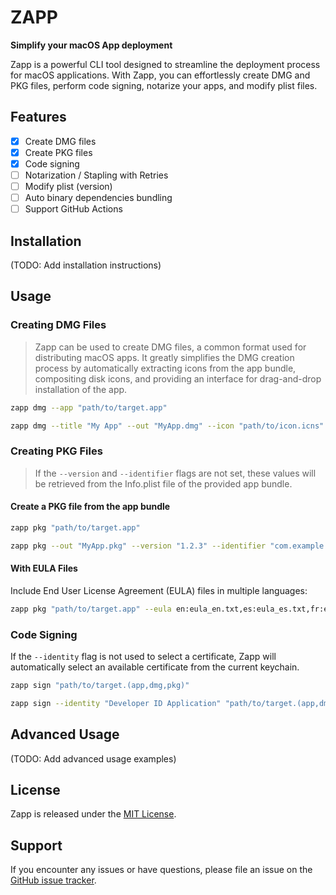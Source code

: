# ZAPP

**Simplify your macOS App deployment**

Zapp is a powerful CLI tool designed to streamline the deployment process for macOS applications. With Zapp, you can effortlessly create DMG and PKG files, perform code signing, notarize your apps, and modify plist files.

## Features

- [x] Create DMG files
- [x] Create PKG files
- [x] Code signing
- [ ] Notarization / Stapling with Retries
- [ ] Modify plist (version)
- [ ] Auto binary dependencies bundling
- [ ] Support GitHub Actions

## Installation

(TODO: Add installation instructions)

## Usage

### Creating DMG Files

> Zapp can be used to create DMG files, a common format used for distributing macOS apps.
It greatly simplifies the DMG creation process by automatically extracting icons from the app bundle, compositing disk icons, and providing an interface for drag-and-drop installation of the app.


```bash
zapp dmg --app "path/to/target.app"
```

```bash
zapp dmg --title "My App" --out "MyApp.dmg" --icon "path/to/icon.icns" --app "path/to/target.app"
```

### Creating PKG Files
> If the `--version` and `--identifier` flags are not set, these values will be retrieved from the Info.plist file of the provided app bundle.

#### Create a PKG file from the app bundle
```bash
zapp pkg "path/to/target.app"
```

```bash
zapp pkg --out "MyApp.pkg" --version "1.2.3" --identifier "com.example.myapp" "path/to/target.app"
```

#### With EULA Files

Include End User License Agreement (EULA) files in multiple languages:

```bash
zapp pkg "path/to/target.app" --eula en:eula_en.txt,es:eula_es.txt,fr:eula_fr.txt
```
### Code Signing

If the `--identity` flag is not used to select a certificate, Zapp will automatically select an available certificate from the current keychain.

```bash
zapp sign "path/to/target.(app,dmg,pkg)"
```
```bash
zapp sign --identity "Developer ID Application" "path/to/target.(app,dmg,pkg)"
```
## Advanced Usage

(TODO: Add advanced usage examples)

## License

Zapp is released under the [MIT License](LICENSE).

## Support

If you encounter any issues or have questions, please file an issue on the [GitHub issue tracker](https://github.com/your-repo/zapp/issues).
